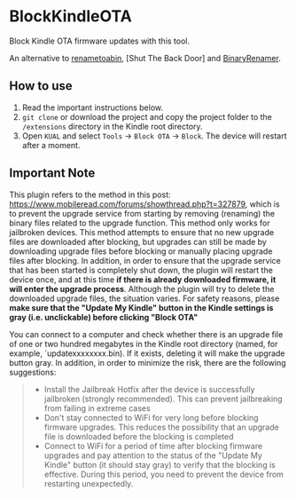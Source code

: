 # BlockKindleOTA
Block Kindle OTA firmware updates with this tool.

An alternative to [renametoabin], [Shut The Back Door] and [BinaryRenamer].

## How to use
1. Read the important instructions below.
2. `git clone` or download the project and copy the project folder to the `/extensions` directory in the Kindle root directory.
3. Open `KUAL` and select `Tools` -> `Block OTA` -> `Block`. The device will restart after a moment.

## Important Note
This plugin refers to the method in this post: https://www.mobileread.com/forums/showthread.php?t=327879, which is to prevent the upgrade service from starting by removing (renaming) the binary files related to the upgrade function. This method only works for jailbroken devices. This method attempts to ensure that no new upgrade files are downloaded after blocking, but upgrades can still be made by downloading upgrade files before blocking or manually placing upgrade files after blocking. In addition, in order to ensure that the upgrade service that has been started is completely shut down, the plugin will restart the device once, and at this time **if there is already downloaded firmware, it will enter the upgrade process**. Although the plugin will try to delete the downloaded upgrade files, the situation varies. For safety reasons, please **make sure that the "Update My Kindle" button in the Kindle settings is gray (i.e. unclickable) before clicking "Block OTA"**

You can connect to a computer and check whether there is an upgrade file of one or two hundred megabytes in the Kindle root directory (named, for example, `updatexxxxxxxx.bin). If it exists, deleting it will make the upgrade button gray. In addition, in order to minimize the risk, there are the following suggestions:

> - Install the Jailbreak Hotfix after the device is successfully jailbroken (strongly recommended). This can prevent jailbreaking from failing in extreme cases
> - Don't stay connected to WiFi for very long before blocking firmware upgrades. This reduces the possibility that an upgrade file is downloaded before the blocking is completed
> - Connect to WiFi for a period of time after blocking firmware upgrades and pay attention to the status of the "Update My Kindle" button (it should stay gray) to verify that the blocking is effective. During this period, you need to prevent the device from restarting unexpectedly.

[renametoabin]: https://www.mobileread.com/forums/showpost.php?p=4076733&postcount=25 
[ShutTheBackDoor]: https://www.mobileread.com/forums/showthread.php?t=205666
[BinaryRenamer]: https://www.mobileread.com/forums/showthread.php?p=4380046
